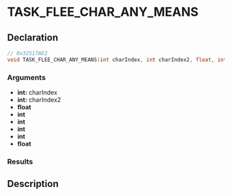 # TASK_FLEE_CHAR_ANY_MEANS

## Declaration
```cpp
// 0x32517AE2
void TASK_FLEE_CHAR_ANY_MEANS(int charIndex, int charIndex2, float, int, int, int, int, float);
```

### Arguments
- **int:** charIndex
- **int:** charIndex2
- **float**
- **int**
- **int**
- **int**
- **int**
- **float**

### Results

## Description
